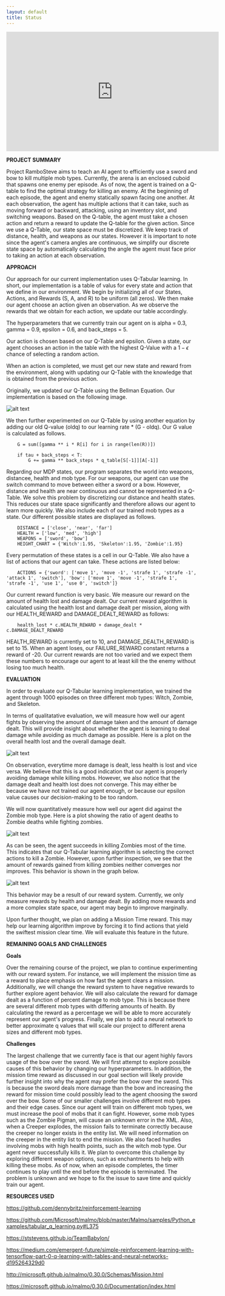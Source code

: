 ```yaml
---
layout: default
title: Status
---
```



<p align="center">
<iframe width="560" height="315" src="https://www.youtube.com/embed/Y0poiHRE6E4" frameborder="0" allowfullscreen></iframe>
</p>

**PROJECT SUMMARY**

Project RamboSteve aims to teach an AI agent to efficiently use a sword and bow to kill  multiple mob types. Currently, the arena is an enclosed cuboid that spawns one enemy per episode. As of now, the agent is trained on a Q-table to find the optimal strategy for killing an enemy. At the beginning of each episode, the agent and enemy statically spawn facing one another. At each observation, the agent has multiple actions that it can take, such as moving forward or backward, attacking, using an inventory slot, and switching weapons. Based on the Q-table, the agent must take a chosen action and return a reward to update the Q-table for the given action. Since we use a Q-Table, our state space must be discretized. We keep track of distance, health, and weapons as our states. However it is important to note since the agent's camera angles are continuous, we simplify our discrete state space by automatically calculating the angle the agent must face prior to taking an action at each observation.

**APPROACH**

Our approach for our current implementation uses Q-Tabular learning. In short, our implementation is a table of valus for every state and action that we define in our environment. We begin by initializing all of our States, Actions, and Rewards (S, A, and R) to be uniform (all zeros). We then make our agent choose an action given an observation. As we observe the rewards that we obtain for each action, we update our table accordingly.

The hyperparameters that we currently train our agent on is alpha = 0.3, gamma = 0.9, epsilon = 0.6, and back_steps = 5.

Our action is chosen based on our Q-Table and epsilon. Given a state, our agent chooses an action in the table with the highest Q-Value with a $1 - \epsilon$ chance of selecting a random action.

When an action is completed, we must get our new state and reward from the environment, along with updating our Q-Table with the knowledge that is obtained from the previous action.

Originally, we updated our Q-Table using the Bellman Equation. Our implementation is based on the following image.

![alt text](https://raw.githubusercontent.com/rlee97/RamboSteve/master/docs/assets/images/q_tabular_action.png)

We then further experimented on our Q-Table by using another equation by adding our old Q-value (oldq) to our learning rate * (G - oldq). Our G value is calculated as follows.

        G = sum([gamma ** i * R[i] for i in range(len(R))])

        if tau + back_steps < T:
            G += gamma ** back_steps * q_table[S[-1]][A[-1]]

Regarding our MDP states, our program separates the world into weapons, distancee, health and mob type. For our weapons, our agent can use the switch command to move between either a sword or a bow. However, distance and health are near continuous and cannot be represented in a Q-Table. We solve this problem by discretizing our distance and health states. This reduces our state space significantly and therefore allows our agent to learn more quickly. We also include each of our trained mob types as a state. Our different possible states are displayed as follows.

        DISTANCE = ['close', 'near', 'far']
        HEALTH = ['low', 'med', 'high']
        WEAPONS = ['sword', 'bow']
        HEIGHT_CHART = {'Witch':1.95, 'Skeleton':1.95, 'Zombie':1.95}

Every permutation of these states is a cell in our Q-Table. We also have a list of actions that our agent can take. These actions are listed below:

        ACTIONS = {'sword': ['move 1', 'move -1', 'strafe 1', 'strafe -1', 'attack 1', 'switch'], 'bow': ['move 1', 'move -1', 'strafe 1', 'strafe -1', 'use 1', 'use 0', 'switch']}

Our current reward function is very basic. We measure our reward on the amount of health lost and damage dealt. Our current reward algorithm is calculated using the health lost and damage dealt per mission, along with our HEALTH_REWARD and DAMAGE_DEALT_REWARD as follows:
        
        health_lost * c.HEALTH_REWARD + damage_dealt * c.DAMAGE_DEALT_REWARD

HEALTH_REWARD is currently set to 10, and DAMAGE_DEALTH_REWARD is set to 15. When an agent loses, our FAILURE_REWARD constant returns a reward of -20. Our current rewards are not too varied and we expect them these numbers to encourage our agent to at least kill the the enemy without losing too much health.

**EVALUATION**

In order to evaluate our Q-Tabular learning implementation, we trained the agent through 1000 episodes on three different mob types: Witch, Zombie, and Skeleton.

In terms of qualitatative evaluation, we will measure how well our agent fights by observing the amount of damage taken and the amount of damage dealt. This will provide insight about whether the agent is learning to deal damage while avoiding as much damage as possible. Here is a plot on the overall health lost and the overall damage dealt.

![alt text](https://raw.githubusercontent.com/rlee97/RamboSteve/master/graphs/Overall_health_damage.png)

On observation, everytime more damage is dealt, less health is lost and vice versa. We believe that this is a good indication that our agent is properly avoiding damage while killing mobs. However, we also notice that the damage dealt and health lost does not converge. This may either be because we have not trained our agent enough, or because our epsilon value causes our decision-making to be too random.

We will now quantitatively measure how well our agent did against the Zombie mob type. Here is a plot showing the ratio of agent deaths to Zombie deaths while fighting zombies.

![alt text](https://raw.githubusercontent.com/rlee97/RamboSteve/master/graphs/Zombie_killed_mob.png)

As can be seen, the agent succeeds in killing Zombies most of the time. This indicates that our Q-Tabular learning algorithm is selecting the correct actions to kill a Zombie. However, upon further inspection, we see that the amount of rewards gained from killing zombies neither converges nor improves. This behavior is shown in the graph below.

![alt text](https://raw.githubusercontent.com/rlee97/RamboSteve/master/graphs/Zombie_rewards.png)

This behavior may be a result of our reward system. Currently, we only measure rewards by health and damage dealt. By adding more rewards and a more complex state space, our agent may begin to improve marginally.

Upon further thought, we plan on adding a Mission Time reward. This may help our learning algorithm improve by forcing it to find actions that yield the swiftest mission clear time. We will evaluate this feature in the future.

**REMAINING GOALS AND CHALLENGES**

**Goals**

Over the remaining course of the project, we plan to continue experimenting with our reward system. For instance, we will implement the mission time as a reward to place emphasis on how fast the agent clears a mission. Additionally, we will change the reward system to have negative rewards to further explore agent behavior. We will also calculate the reward for damage dealt as a function of percent damage to mob type. This is because there are several different mob types with differing amounts of health. By calculating the reward as a percentage we will be able to more accurately represent our agent's progress. Finally, we plan to add a neural network to better 
approximate q values that will scale our project to different arena sizes and different mob types. 

**Challenges**

The largest challenge that we currently face is that our agent highly favors usage of the bow over the sword. We will first attempt to explore possible causes of this behavior by changing our hyperparameters. In addition, the mission time reward as discussed in our goal section will likely provide further insight into why the agent may prefer the bow over the sword. This is because the sword deals more damage than the bow and increasing the reward for mission time could possibly lead to the agent choosing the sword over the bow. Some of our smaller challenges involve different mob types and their edge cases. Since our agent will train on different mob types, we must increase the pool of mobs that it can fight. However, some mob types such as the Zombie Pigman, will cause an unknown error in the XML. Also, when a Creeper explodes, the mission fails to terminate correctly because the creeper no longer exists in the entity list. We will need information on the creeper in the entity list to end the mission. We also faced hurdles involving mobs with high health points, such as the witch mob type. Our agent never successfully kills it. We plan to overcome this challenge by exploring different weapon options, such as enchantments to help with killing these mobs. As of now, when an episode completes, the timer continues to play until the end before the episode is terminated. The problem is unknown and we hope to fix the issue to save time and quickly train our agent.

**RESOURCES USED**

https://github.com/dennybritz/reinforcement-learning

https://github.com/Microsoft/malmo/blob/master/Malmo/samples/Python_examples/tabular_q_learning.py#L375

https://ststevens.github.io/TeamBabylon/

https://medium.com/emergent-future/simple-reinforcement-learning-with-tensorflow-part-0-q-learning-with-tables-and-neural-networks-d195264329d0

http://microsoft.github.io/malmo/0.30.0/Schemas/Mission.html

https://microsoft.github.io/malmo/0.30.0/Documentation/index.html

